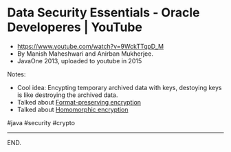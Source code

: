 # Data Security Essentials - Oracle Developeres | YouTube
- https://www.youtube.com/watch?v=9WckTTqpD_M
- By Manish Maheshwari and Anirban Mukherjee.
- JavaOne 2013, uploaded to youtube in 2015

Notes:
* Cool idea: Encypting temporary archived data with keys, destoying keys is like destroying the archived data.
* Talked about [Format-preserving encryption](https://en.wikipedia.org/wiki/Format-preserving_encryption)
* Talked about [Homomorphic encryption](https://en.wikipedia.org/wiki/Homomorphic_encryption)

#java #security #crypto

---

END.

